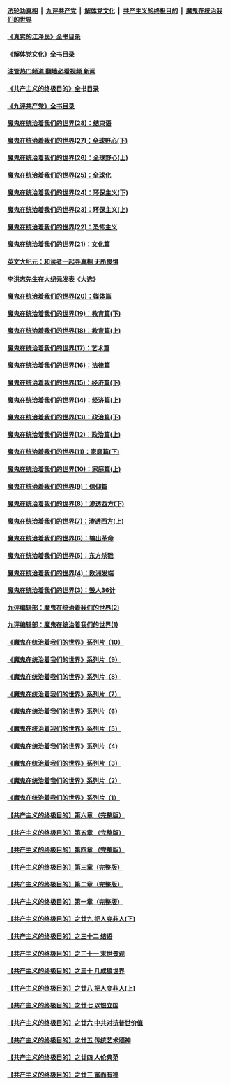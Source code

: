 ####  [法轮功真相](../../../../basic/blob/master/README.md?t=08050501) &nbsp;|&nbsp; [九评共产党](../../../../9ping.md/blob/master/README.md?t=08050501) &nbsp;|&nbsp; [解体党文化](../../../../jtdwh.md/blob/master/README.md?t=08050501)  &nbsp;|&nbsp; [共产主义的终极目的](../../../../gczydzjmd.md/blob/master/README.md?t=08050501) &nbsp;|&nbsp; [魔鬼在统治我们的世界](../../../../mgztzwmdsj.md/blob/master/README.md?t=08050501) 

#### [《真实的江泽民》全书目录](../pages/nsc422/n13721399.md?t=08050501) 

#### [《解体党文化》全书目录](../pages/nsc422/n13721157.md?t=08050501) 

#### [油管热门频道 翻墙必看视频 新闻](http://45.76.130.85:81/youtube.html?08050501)

#### [《共产主义的终极目的》全书目录](../pages/nsc422/n13721048.md?t=08050501) 

#### [《九评共产党》全书目录](../pages/nsc422/n13708085.md?t=08050501) 

#### [魔鬼在统治着我们的世界(28)：结束语](../pages/nsc422/n10936246.md?t=08050501) 

#### [魔鬼在统治着我们的世界(27)：全球野心(下)](../pages/nsc422/n10928319.md?t=08050501) 

#### [魔鬼在统治着我们的世界(26)：全球野心(上)](../pages/nsc422/n10900318.md?t=08050501) 

#### [魔鬼在统治着我们的世界(25)：全球化](../pages/nsc422/n10788205.md?t=08050501) 

#### [魔鬼在统治着我们的世界(24)：环保主义(下)](../pages/nsc422/n10695307.md?t=08050501) 

#### [魔鬼在统治着我们的世界(23)：环保主义(上)](../pages/nsc422/n10688613.md?t=08050501) 

#### [魔鬼在统治着我们的世界(22)：恐怖主义](../pages/nsc422/n10614727.md?t=08050501) 

#### [魔鬼在统治着我们的世界(21)：文化篇](../pages/nsc422/n10597706.md?t=08050501) 

#### [英文大纪元：和读者一起寻真相 无所畏惧](../pages/nsc422/n12542027.md?t=08050501) 

#### [李洪志先生在大纪元发表《大选》](../pages/nsc422/n12534746.md?t=08050501) 

#### [魔鬼在统治着我们的世界(20)：媒体篇](../pages/nsc422/n10586579.md?t=08050501) 

#### [魔鬼在统治着我们的世界(19)：教育篇(下)](../pages/nsc422/n10564808.md?t=08050501) 

#### [魔鬼在统治着我们的世界(18)：教育篇(上)](../pages/nsc422/n10526970.md?t=08050501) 

#### [魔鬼在统治着我们的世界(17)：艺术篇](../pages/nsc422/n10499093.md?t=08050501) 

#### [魔鬼在统治着我们的世界(16)：法律篇](../pages/nsc422/n10485969.md?t=08050501) 

#### [魔鬼在统治着我们的世界(15)：经济篇(下)](../pages/nsc422/n10469975.md?t=08050501) 

#### [魔鬼在统治着我们的世界(14)：经济篇(上)](../pages/nsc422/n10457370.md?t=08050501) 

#### [魔鬼在统治着我们的世界(13)：政治篇(下)](../pages/nsc422/n10448270.md?t=08050501) 

#### [魔鬼在统治着我们的世界(12)：政治篇(上)](../pages/nsc422/n10444576.md?t=08050501) 

#### [魔鬼在统治着我们的世界(11)：家庭篇(下)](../pages/nsc422/n10440961.md?t=08050501) 

#### [魔鬼在统治着我们的世界(10)：家庭篇(上)](../pages/nsc422/n10435448.md?t=08050501) 

#### [魔鬼在统治着我们的世界(9)：信仰篇](../pages/nsc422/n10432159.md?t=08050501) 

#### [魔鬼在统治着我们的世界(8)：渗透西方(下)](../pages/nsc422/n10429603.md?t=08050501) 

#### [魔鬼在统治着我们的世界(7)：渗透西方(上)](../pages/nsc422/n10426013.md?t=08050501) 

#### [魔鬼在统治着我们的世界(6)：输出革命](../pages/nsc422/n10421536.md?t=08050501) 

#### [魔鬼在统治着我们的世界(5)：东方杀戮](../pages/nsc422/n10417707.md?t=08050501) 

#### [魔鬼在统治着我们的世界(4)：欧洲发端](../pages/nsc422/n10414890.md?t=08050501) 

#### [魔鬼在统治着我们的世界(3)：毁人36计](../pages/nsc422/n10411583.md?t=08050501) 

#### [九评编辑部：魔鬼在统治着我们的世界(2)](../pages/nsc422/n10410036.md?t=08050501) 

#### [九评编辑部：魔鬼在统治着我们的世界(1)](../pages/nsc422/n10406825.md?t=08050501) 

#### [《魔鬼在统治着我们的世界》系列片（10）](../pages/nsc422/n12292670.md?t=08050501) 

#### [《魔鬼在统治着我们的世界》系列片（9）](../pages/nsc422/n12290859.md?t=08050501) 

#### [《魔鬼在统治着我们的世界》系列片（8）](../pages/nsc422/n12287445.md?t=08050501) 

#### [《魔鬼在统治着我们的世界》系列片（7）](../pages/nsc422/n12283425.md?t=08050501) 

#### [《魔鬼在统治着我们的世界》系列片（6）](../pages/nsc422/n12282314.md?t=08050501) 

#### [《魔鬼在统治着我们的世界》系列片（5）](../pages/nsc422/n12281419.md?t=08050501) 

#### [《魔鬼在统治着我们的世界》系列片（4）](../pages/nsc422/n12274024.md?t=08050501) 

#### [《魔鬼在统治着我们的世界》系列片（3）](../pages/nsc422/n12271322.md?t=08050501) 

#### [《魔鬼在统治着我们的世界》系列片（2）](../pages/nsc422/n12269049.md?t=08050501) 

#### [《魔鬼在统治着我们的世界》系列片（1）](../pages/nsc422/n12267575.md?t=08050501) 

#### [【共产主义的终极目的】第六章 （完整版）](../pages/nsc422/n11428913.md?t=08050501) 

#### [【共产主义的终极目的】第五章 （完整版）](../pages/nsc422/n11428912.md?t=08050501) 

#### [【共产主义的终极目的】第四章 （完整版）](../pages/nsc422/n11428907.md?t=08050501) 

#### [【共产主义的终极目的】第三章（完整版）](../pages/nsc422/n11428848.md?t=08050501) 

#### [【共产主义的终极目的】第二章（完整版）](../pages/nsc422/n11428831.md?t=08050501) 

#### [【共产主义的终极目的】第一章（完整版）](../pages/nsc422/n11417651.md?t=08050501) 

#### [【共产主义的终极目的】之廿九 把人变非人(下)](../pages/nsc422/n11344140.md?t=08050501) 

#### [【共产主义的终极目的】之三十二 结语](../pages/nsc422/n11360535.md?t=08050501) 

#### [【共产主义的终极目的】之三十一 末世景观](../pages/nsc422/n11351129.md?t=08050501) 

#### [【共产主义的终极目的】之三十 几成狼世界](../pages/nsc422/n11348280.md?t=08050501) 

#### [【共产主义的终极目的】之廿八 把人变非人(上)](../pages/nsc422/n11340492.md?t=08050501) 

#### [【共产主义的终极目的】之廿七 以恨立国](../pages/nsc422/n11336944.md?t=08050501) 

#### [【共产主义的终极目的】之廿六 中共对抗普世价值](../pages/nsc422/n11324785.md?t=08050501) 

#### [【共产主义的终极目的】之廿五 传统艺术颂神](../pages/nsc422/n11296396.md?t=08050501) 

#### [【共产主义的终极目的】之廿四 人伦典范](../pages/nsc422/n11296397.md?t=08050501) 

#### [【共产主义的终极目的】之廿三 富而有德](../pages/nsc422/n11283598.md?t=08050501) 

<img src='http://gfw-breaker.win/goodnews/indexes/nsc422.md' width='0px' height='0px'/>
